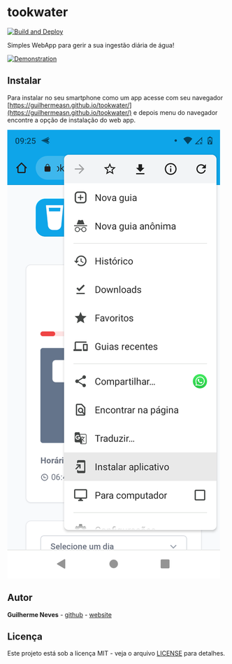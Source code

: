 # tookwater

[![Build and Deploy](https://github.com/guilhermeasn/tookwater/actions/workflows/build.yml/badge.svg)](https://github.com/guilhermeasn/tookwater/actions/workflows/build.yml)

Simples WebApp para gerir a sua ingestão diária de água!

[![Demonstration](tookwater.gif)](https://guilhermeasn.github.io/tookwater/)

## Instalar

Para instalar no seu smartphone como um app acesse com seu navegador [https://guilhermeasn.github.io/tookwater/](https://guilhermeasn.github.io/tookwater/) e depois menu do navegador encontre a opção de instalação do web app.

![install](install.png)

## Autor

**Guilherme Neves** - [github](https://github.com/guilhermeasn/) - [website](https://gn.dev.br/)

## Licença

Este projeto está sob a licença MIT - veja o arquivo [LICENSE](https://github.com/guilhermeasn/tookwater/blob/master/LICENSE) para detalhes.
